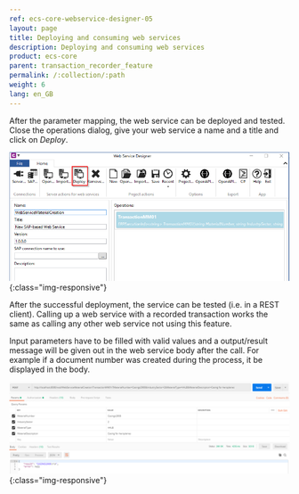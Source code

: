 ```yaml
---
ref: ecs-core-webservice-designer-05
layout: page
title: Deploying and consuming web services
description: Deploying and consuming web services
product: ecs-core
parent: transaction_recorder_feature
permalink: /:collection/:path
weight: 6
lang: en_GB
---
```


After the parameter mapping, the web service can be deployed and tested. Close the operations dialog, give your web service a name and a title and click on *Deploy*. 

![ta_rec_feature_22](/img/content/ecscore/ecscore-wsd_ta_rec_22.png){:class="img-responsive"} 
 
After the successful deployment, the service can be tested (i.e. in a REST client). Calling up a web service with a recorded transaction works the same as calling any other web service not using this feature. <br>

Input parameters have to be filled with valid values and a output/result message will be given out in the web service body after the call. For example if a document number was created during the process, it be displayed in the body. 

![ta_rec_feature_23](/img/content/ecscore/ecscore-wsd_ta_rec_23.png){:class="img-responsive"} 
 

